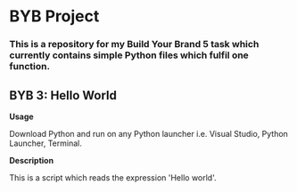# BYB Project

### This is a repository for my Build Your Brand 5 task which currently contains simple Python files which fulfil one function.


## BYB 3: Hello World

**Usage**

Download Python and run on any Python launcher i.e. Visual Studio, Python Launcher, Terminal.

**Description**

This is a script which reads the expression 'Hello world'.
